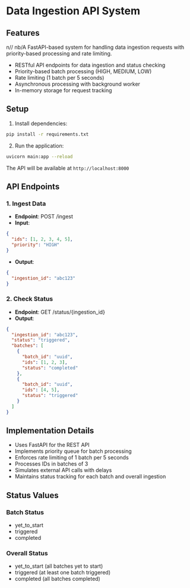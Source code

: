 # Data Ingestion API System

## Features

n// nb/A FastAPI-based system for handling data ingestion requests with priority-based processing and rate limiting.

- RESTful API endpoints for data ingestion and status checking
- Priority-based batch processing (HIGH, MEDIUM, LOW)
- Rate limiting (1 batch per 5 seconds)
- Asynchronous processing with background worker
- In-memory storage for request tracking

## Setup

1. Install dependencies:

```bash
pip install -r requirements.txt
```

2. Run the application:

```bash
uvicorn main:app --reload
```

The API will be available at `http://localhost:8000`

## API Endpoints

### 1. Ingest Data

- **Endpoint**: POST /ingest
- **Input**:

```json
{
  "ids": [1, 2, 3, 4, 5],
  "priority": "HIGH"
}
```

- **Output**:

```json
{
  "ingestion_id": "abc123"
}
```

### 2. Check Status

- **Endpoint**: GET /status/{ingestion_id}
- **Output**:

```json
{
  "ingestion_id": "abc123",
  "status": "triggered",
  "batches": [
    {
      "batch_id": "uuid",
      "ids": [1, 2, 3],
      "status": "completed"
    },
    {
      "batch_id": "uuid",
      "ids": [4, 5],
      "status": "triggered"
    }
  ]
}
```

## Implementation Details

- Uses FastAPI for the REST API
- Implements priority queue for batch processing
- Enforces rate limiting of 1 batch per 5 seconds
- Processes IDs in batches of 3
- Simulates external API calls with delays
- Maintains status tracking for each batch and overall ingestion

## Status Values

### Batch Status

- yet_to_start
- triggered
- completed

### Overall Status

- yet_to_start (all batches yet to start)
- triggered (at least one batch triggered)
- completed (all batches completed)

